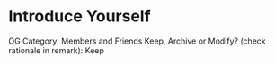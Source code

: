 # Introduce Yourself

OG Category: Members and Friends
Keep, Archive or Modify? (check rationale in remark): Keep